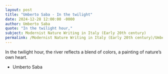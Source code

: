 ```yaml
---
layout: post
title: "Umberto Saba - In the twilight"
date: 2024-12-28 12:00:00 -0000
author: Umberto Saba
quote: "In the twilight hour,"
subject: Modernist Nature Writing in Italy (Early 20th century)
permalink: /Modernist Nature Writing in Italy (Early 20th century)/Umberto Saba/Umberto Saba - In the twilight
---
```


In the twilight hour,
the river reflects
a blend of colors,
a painting of nature’s own heart.

- Umberto Saba
